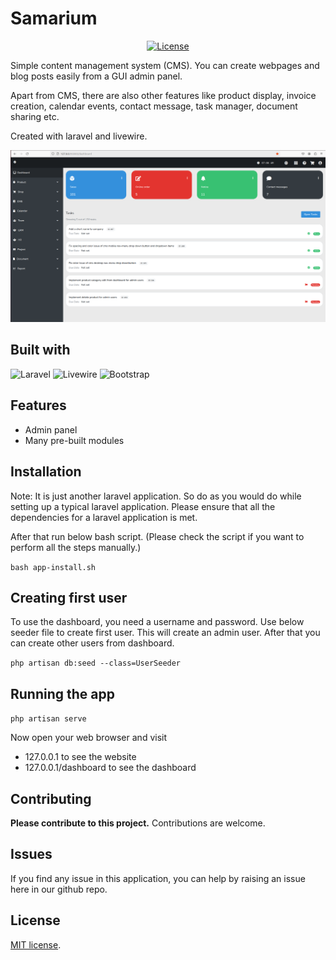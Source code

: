 # Samarium

<p align="center">
<a href="https://packagist.org/packages/laravel/framework"><img src="https://poser.pugx.org/laravel/framework/license.svg" alt="License"></a>
</p>

Simple content management system (CMS). You can create webpages and
blog posts easily from a GUI admin panel.

Apart from CMS, there are also other features like product display,
invoice creation, calendar events, contact message,
task manager, document sharing etc.

Created with laravel and livewire.

![screenshot](dashboard-screenshot-1.png)

## Built with

<img src="https://img.shields.io/badge/Laravel-FF2D20?style=flat&logo=laravel&logoColor=white" alt="Laravel">
<img src="https://img.shields.io/badge/Livewire-AA2BE2" alt="Livewire">
<img src="https://img.shields.io/badge/Bootstrap-7952B3?style=flat&logo=bootstrap&logoColor=white" alt="Bootstrap">

## Features

- Admin panel
- Many pre-built modules

## Installation

Note: It is just another laravel application. So do as you would do while setting
up a typical laravel application. Please ensure that all the dependencies for
a laravel application is met.

After that run below bash script. (Please check the
script if you want to perform all the steps manually.)

`bash app-install.sh`

## Creating first user

To use the dashboard, you need a username and password.
Use below seeder file to create first user. This will create
an admin user. After that you can create other users from
dashboard.

`php artisan db:seed --class=UserSeeder`
 

## Running the app

`php artisan serve`

Now open your web browser and visit 
- 127.0.0.1 to see the website
- 127.0.0.1/dashboard to see the dashboard

## Contributing

__Please contribute to this project.__ Contributions are welcome.

## Issues

If you find any issue in this application, you can help by raising an issue
here in our github repo.

## License

[MIT license](https://opensource.org/licenses/MIT).

